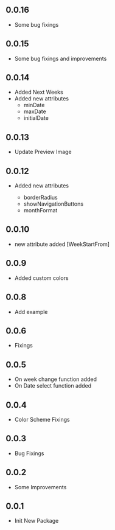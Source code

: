 ## 0.0.16
* Some bug fixings

## 0.0.15
* Some bug fixings and improvements

## 0.0.14

* Added Next Weeks
* Added new attributes
    - minDate
    - maxDate
    - initialDate

## 0.0.13

* Update Preview Image

## 0.0.12

* Added new attributes

    - borderRadius
    - showNavigationButtons
    - monthFormat

## 0.0.10

* new attribute added [WeekStartFrom]

## 0.0.9

* Added custom colors

## 0.0.8

* Add example

## 0.0.6

* Fixings

## 0.0.5

* On week change function added
* On Date select function added

## 0.0.4

* Color Scheme Fixings

## 0.0.3

* Bug Fixings

## 0.0.2

* Some Improvements


## 0.0.1

* Init New Package
